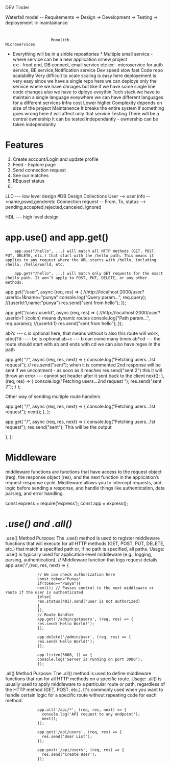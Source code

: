 DEV Tinder

Waterfall model -- Requirements -> Design -> Development -> Testing -> deployement -> maintainance

#

                        Monolith                                                  Microservices

- Everything will be in a sinble repositories \* Multiple small service - where service can be a new application ornew project  
  ex:- front end, DB connect, email service etc ex:- microservice for auth service, BE service,Notification service
  Dev speed slow fast
  Code repo  
  scalability Very difficult to scale scaling is easy here
  deployement is very easy since we have a single repo here we can deploye only the service where we have chnages
  but like if we have some single line code changes
  also we have to dploye eveythin
  Tech stack we have to maintain a single language eveywhere we can have different languages for a different services
  Infra cost Lower higher
  Complexity depends on size of the project
  Maintanence It breaks the entire system if something goes wrong here it will affect only that service
  Testing There will be a central ownership It can be tested independantly - ownership can be taken independantly

# Features

1. Create account/Login and update profile
2. Feed - Explore page
3. Send connection request
4. See our matches
5. REquset status
6.

LLD --- low level design
#DB Design
Collections
User --> user info -->name,pswd,genderetc
Connection request -- From, To, status --> pending,accepted,rejected,canceled, ignored

HDL --- high level design

# app.use() and app.get()

        app.use("/hello", ...) will match all HTTP methods (GET, POST, PUT, DELETE, etc.) that start with the /hello path. This means it applies to any request where the URL starts with /hello, including /hello, /hello/world, etc.

        app.get("/hello", ...) will match only GET requests for the exact /hello path. It won’t apply to POST, PUT, DELETE, or any other methods.

app.get("/user", async (req, res) => {
//http://localhost:2000/user?userId=1&name="punya"
console.log("Query param...", req.query); //{userId:1,name:"punya"}
res.send("sent from hello");
});

app.get("/user/:userId", async (req, res) => {
//http://localhost:2000/user?userId=1 :(colon) means dynamic routes
console.log("Path param...", req.params); //{userId:1}
res.send("sent from hello");
});

ab?c --- c is optional here, that means without b also this route will work, a(bc)?d ---- bc is optional
ab+c --- b can come many times
ab\*cd --- the route should start with ab and ends with cd
we can also have regex in the path

app.get(
"/",
async (req, res, next) => {
console.log("Fetching users...1st request");
// res.send("sent"); when it is commented 2nd response will be sent if we uncomment - as soon as it reaches res.send("sent 2") this it will throw an error --- cannot set header after it sent back to the client
next();
},
(req, res) => {
console.log("Fetching users...2nd request ");
res.send("sent 2");
}
);

Other way of sending multiple route handlers

app.get(
"/",
async (req, res, next) => {
console.log("Fetching users...1st request");
next();
},
);

app.get(
"/",
async (req, res, next) => {
console.log("Fetching users...1st request");
res.send("sent"); This will be the output

},
);

# Middleware

middleware functions are functions that have access to the request object (req), the response object (res), and the next function in the application’s request-response cycle. Middleware allows you to intercept requests, add logic before sending a response, and handle things like authentication, data parsing, and error handling.

const express = require('express');
const app = express();

# *.use() and .all()*
.use() Method
Purpose: The .use() method is used to register middleware functions that will execute for all HTTP methods (GET, POST, PUT, DELETE, etc.) that match a specified path or, if no path is specified, all paths.
Usage: .use() is typically used for application-level middleware (e.g., logging, parsing, authentication).
                  // Middleware function that logs request details
                  app.use('/',(req, res, next) => {
                  
                  // We can check authorization here
                  const token="Punya"
                  if(token=="Punya"){
                  next(); // Passes control to the next middleware or route if the user is authenticated
                  }else{
                  res.status(401).send("user is not authorized)
                  }
                  });
                  // Route handler
                  app.get('/admin/getusers', (req, res) => {
                  res.send('Hello World!');
                  });

                  app.delete('/admin/user', (req, res) => {
                  res.send('Hello World!');
                  });

                  app.listen(3000, () => {
                  console.log('Server is running on port 3000');
                  });


.all() Method
Purpose: The .all() method is used to define middleware functions that run for all HTTP methods on a specific route.
Usage: .all() is usually used to apply middleware to a particular route or path, regardless of the HTTP method (GET, POST, etc.). It's commonly used when you want to handle certain logic for a specific route without repeating code for each method.

                  app.all('/api/*', (req, res, next) => {
                    console.log('API request to any endpoint');
                    next();
                  });
                  
                  app.get('/api/users', (req, res) => {
                    res.send('User List');
                  });
                  
                  app.post('/api/users', (req, res) => {
                    res.send('Create User');
                  });

